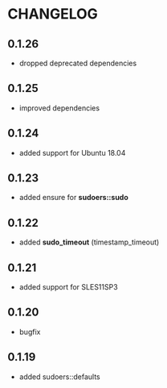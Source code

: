 # CHANGELOG

## 0.1.26

* dropped deprecated dependencies

## 0.1.25

* improved dependencies

## 0.1.24

* added support for Ubuntu 18.04

## 0.1.23

* added ensure for **sudoers::sudo**

## 0.1.22

* added **sudo_timeout** (timestamp_timeout)

## 0.1.21

* added support for SLES11SP3

## 0.1.20

* bugfix

## 0.1.19

* added sudoers::defaults
